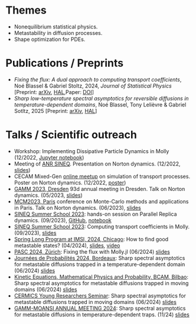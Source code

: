 # Themes
- Nonequilibrium statistical physics.
- Metastability in diffusion processes.
- Shape optimization for PDEs.

# Publications / Preprints
- *Fixing the flux: A dual approach to computing transport coefficients*, Noé Blassel & Gabriel Stoltz, 2024, *Journal of Statistical Physics* [Preprint: [arXiv](https://arxiv.org/abs/2305.08224), [HAL](https://hal.science/hal-04099515),Paper: [DOI](https://doi.org/10.1007/s10955-024-03230-x)]
- *Sharp low-temperature spectral asymptotics for reversible diffusions in temperature-dependent domains*, Noé Blassel, Tony Lelièvre & Gabriel Sotltz, 2025 [Preprint: [arXiv](https://arxiv.org/abs/2501.16082), [HAL](https://hal.science/hal-04917900v1)]
# Talks / Scientific outreach

- Workshop: Implementing Dissipative Particle Dynamics in Molly (12/2022, [Jupyter notebook](../outreach/molly_workshop.ipynb))
- Meeting of [ANR SINEQ](https://sites.google.com/view/aleiac/anr-sineq). Presentation on Norton dynamics. (12/2022, [slides](../outreach/slides_anr_sineq_2022.pdf))
- CECAM Mixed-Gen [online meetup](https://www.cecam.org/workshop-details/1184) on simulation of transport processes. Poster on Norton dynamics. (12/2022, [poster](../outreach/poster_cecam_2022.pdf))
- [GAMM 2023, Dresden](https://jahrestagung.gamm-ev.de/) 93d annual meeting in Dresden. Talk on Norton dynamics. (05/2023, [slides](../outreach/gamm_2023.pdf))
- [MCM2023, Paris](https://mcm2023.sciencesconf.org/) conference on Monte-Carlo methods and applications in Paris. Talk on Norton dynamics. (06/2023), [slides](../outreach/mcm_2023.pdf)
- [SINEQ Summer School 2023](https://sites.google.com/view/aleiac/anr-sineq/summer-school-mol-dyn-on-julia): hands-on session on Parallel Replica dynamics. (09/2023), [GitHub](https://github.com/noeblassel/SINEQSummerSchool2023), [notebook](../outreach/par_rep.ipynb)
- [SINEQ Summer School 2023](https://sites.google.com/view/aleiac/anr-sineq/summer-school-mol-dyn-on-julia): Computing transport coefficients in Molly. (09/2023), [slides](../outreach/slides_anr_sineq_2023.html)
- [Spring Long Program at IMSI, 2024, Chicago](https://www.imsi.institute/activities/data-driven-materials-informatics/): How to find good metastable states? (04/2024), [slides](../outreach/imsi_2024.pdf), [video](https://youtube.com/watch?v=9NNgoWPUR50)
- [PASC 2024, Zürich](https://pasc24.pasc-conference.org/): Fixing the flux with Molly.jl (06/2024) [slides](../outreach/slides_pasc_2024.html)
- [Journées de Probabilités 2024, Bordeaux](https://indico.math.cnrs.fr/event/11353/): Sharp spectral asymptotics for metastable diffusions trapped in
a temperature-dependent domain (06/2024) [slides](../outreach/probas_2024.pdf)
- [Kinetic Equations, Mathematical Physics and Probability, BCAM, Bilbao](https://www.bcamath.org/events/kemap/en/): Sharp spectral asymptotics for metastable diffusions trapped in moving domains (06/2024) [slides](../outreach/bilbao_2024.pdf)
- [CERMICS Young Researchers Seminar](https://cermics-lab.enpc.fr/seminaires/young-researchers-seminar/): Sharp spectral asymptotics for metastable diffusions trapped in moving domains (06/2024) [slides](../outreach/slides_cermics.pdf)
- [GAMM-MOANSI ANNUAL MEETING 2024](https://moansi.wixsite.com/gamm/2024): Sharp spectral asymptotics for metastable diffusions in temperature-dependent traps. (11/24) [slides](../outreach/slides_moansi_2024.html)